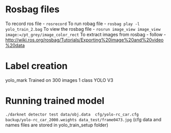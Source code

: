 # Rosbag files
To record ros file - `rosrecord`
To run robag file - `rosbag play -l yolo_train_2.bag`
To view the rosbag file - `rosrun image_view image_view image:=/pt_grey/image_color_rect`
To extract images from rosbag - follow - http://wiki.ros.org/rosbag/Tutorials/Exporting%20image%20and%20video%20data

# Label creation 
yolo_mark
Trained on 300 images
1 class
YOLO V3

# Running trained model
`./darknet detector test data/obj.data  cfg/yolo-rc_car.cfg backup/yolo-rc_car_2000.weights data_test/frame0473.jpg`
(cfg data and names files are stored in yolo_train_setup folder)
